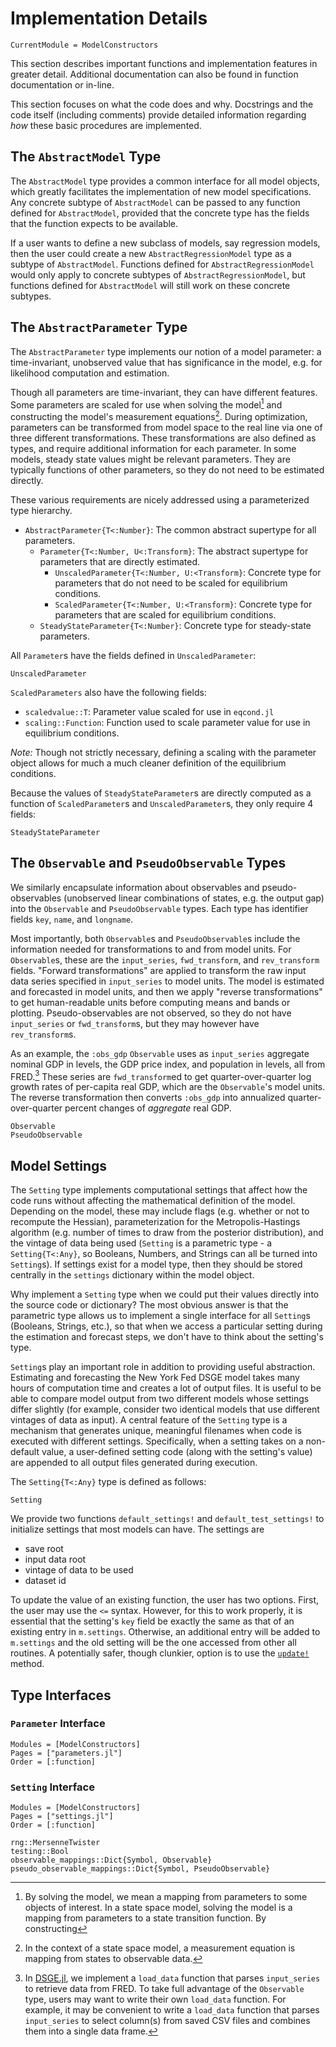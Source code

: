 # Implementation Details

```@meta
CurrentModule = ModelConstructors
```

This section describes important functions and implementation features in
greater detail. Additional documentation
can also be found in function documentation or in-line.

This section focuses on what the code does and why. Docstrings and the code itself
(including comments) provide detailed information regarding *how* these basic
procedures are implemented.

## The `AbstractModel` Type

The `AbstractModel` type provides a common interface for all model objects,
which greatly facilitates the implementation of new model specifications. Any
concrete subtype of `AbstractModel` can be passed to any function defined for
`AbstractModel`, provided that the concrete type has the fields that the
function expects to be available.

If a user wants to define a new
subclass of models, say regression models, then the user could
create a new `AbstractRegressionModel` type as a subtype of `AbstractModel`.
Functions defined for `AbstractRegressionModel` would only
apply to concrete subtypes of `AbstractRegressionModel`, but
functions defined for `AbstractModel` will still work on these
concrete subtypes.


## The `AbstractParameter` Type

The `AbstractParameter` type implements our notion of a model parameter: a
time-invariant, unobserved value that has significance in the model, e.g.
for likelihood computation and estimation.

Though all parameters are time-invariant, they can have different features.
Some parameters are scaled for use when solving the model[^1] and
constructing the model's measurement equations[^2].
During optimization, parameters can be transformed from
model space to the real line via one of three different transformations. These
transformations are also defined as types, and require additional information
for each parameter. In some models, steady state values might be relevant parameters.
They are typically functions of other parameters, so they do not need
to be estimated directly.

These various requirements are nicely addressed using a parameterized type
hierarchy.

- `AbstractParameter{T<:Number}`: The common abstract supertype for all
  parameters.
    - `Parameter{T<:Number, U<:Transform}`: The abstract supertype for
      parameters that are directly estimated.
        - `UnscaledParameter{T<:Number, U:<Transform}`: Concrete type for
          parameters that do not need to be scaled for equilibrium conditions.
        - `ScaledParameter{T<:Number, U:<Transform}`: Concrete type for
          parameters that are scaled for equilibrium conditions.
    - `SteadyStateParameter{T<:Number}`: Concrete type for steady-state
      parameters.

All `Parameter`s have the fields defined in `UnscaledParameter`:

```@docs
UnscaledParameter
```

`ScaledParameters` also have the following fields:

- `scaledvalue::T`: Parameter value scaled for use in `eqcond.jl`
- `scaling::Function`: Function used to scale parameter value for use in
  equilibrium conditions.

*Note:* Though not strictly necessary, defining a scaling with the parameter
object allows for much a much cleaner definition of the equilibrium conditions.

Because the values of `SteadyStateParameter`s are directly computed as a
function of `ScaledParameter`s and `UnscaledParameter`s, they only require 4
fields:

```@docs
SteadyStateParameter
```


## The `Observable` and `PseudoObservable` Types

We similarly encapsulate information about observables and pseudo-observables
(unobserved linear combinations of states, e.g. the output gap) into the
`Observable` and `PseudoObservable` types. Each type has identifier fields
`key`, `name`, and `longname`.

Most importantly, both `Observable`s and `PseudoObservable`s include the
information needed for transformations to and from model units. For
`Observable`s, these are the `input_series`, `fwd_transform`, and
`rev_transform` fields. "Forward transformations" are applied to transform
the raw input data series specified in `input_series` to model units. The
model is estimated and forecasted in model units, and then we apply "reverse
transformations" to get human-readable units before computing means and bands or
plotting. Pseudo-observables are not observed, so they do not have
`input_series` or `fwd_transform`s, but they may however have `rev_transform`s.

As an example, the `:obs_gdp` `Observable` uses as `input_series` aggregate
nominal GDP in levels, the GDP price index, and population in levels, all from
FRED.[^3] These series are `fwd_transform`ed to get quarter-over-quarter log growth
rates of per-capita real GDP, which are the `Observable`'s model units. The
reverse transformation then converts `:obs_gdp` into annualized
quarter-over-quarter percent changes of *aggregate* real GDP.


```@docs
Observable
PseudoObservable
```

## Model Settings

The `Setting` type implements computational settings that affect how the code
runs without affecting the mathematical definition of the model. Depending on the model,
these may include flags (e.g. whether or not to recompute the Hessian),
parameterization for the Metropolis-Hastings algorithm (e.g. number of times
to draw from the posterior distribution), and the vintage of data being used
(`Setting` is a parametric type - a `Setting{T<:Any}`, so Booleans, Numbers,
and Strings can all be turned into `Setting`s). If settings exist for
a model type, then they should be stored centrally in
the `settings` dictionary within the model object.

Why implement a `Setting` type when we could put their values directly into the
source code or dictionary? The most obvious answer is that the parametric type
allows us to implement a single interface for all `Setting`s (Booleans, Strings,
etc.), so that when we access a particular setting during the estimation and
forecast steps, we don't have to think about the setting's type.

`Setting`s play an important role in addition to providing useful abstraction.
Estimating and forecasting the New York Fed DSGE model takes many hours of
computation time and creates a lot of output files. It is useful to be able to
compare model output from two different models whose settings differ slightly
(for example, consider two identical models that use different vintages of data
as input). A central feature of the `Setting` type is a mechanism that generates
unique, meaningful filenames when code is executed with different settings.
Specifically, when a setting takes on a non-default value, a user-defined
setting code (along with the setting's value) are appended to all output files
generated during execution.

The `Setting{T<:Any}` type is defined as follows:

```@docs
Setting
```

We provide two functions `default_settings!` and `default_test_settings!`
to initialize settings that most models can have. The settings are

- save root
- input data root
- vintage of data to be used
- dataset id

To update the value of an existing function, the user has two
options. First, the user may use the `<=` syntax. However, for this
to work properly, it is essential that the setting's `key` field be
exactly the same as that of an existing entry in
`m.settings`. Otherwise, an additional entry will be added to
`m.settings` and the old setting will be the one accessed from other
all routines. A potentially safer, though clunkier, option is to use the [`update!`](@ref) method.



## Type Interfaces

### `Parameter` Interface

```@autodocs
Modules = [ModelConstructors]
Pages = ["parameters.jl"]
Order = [:function]
```

### `Setting` Interface

```@autodocs
Modules = [ModelConstructors]
Pages = ["settings.jl"]
Order = [:function]
```

    rng::MersenneTwister
    testing::Bool
    observable_mappings::Dict{Symbol, Observable}
    pseudo_observable_mappings::Dict{Symbol, PseudoObservable}



[^1]: By solving the model, we mean a mapping from parameters to
           some objects of interest. In a state space model,
           solving the model is a mapping from parameters
           to a state transition function. By constructing

[^2]: In the context of a state space model,
            a measurement equation is mapping from states to observable data.

[^3]: In [DSGE.jl](https://github.com/FRBNY-DSGE/DSGE.jl), we implement a
             `load_data` function that parses `input_series` to retrieve data
             from FRED. To take full advantage of the `Observable` type, users may
             want to write their own `load_data` function. For example, it may
             be convenient to write a `load_data` function that parses `input_series`
             to select column(s) from saved CSV files and combines them into
             a single data frame.
